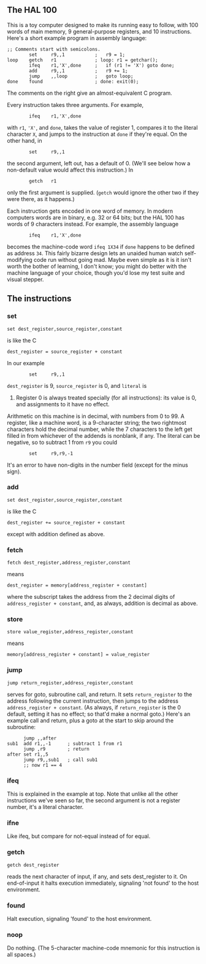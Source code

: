 ## The HAL 100

This is a toy computer designed to make its running easy to follow,
with 100 words of main memory, 9 general-purpose registers, and 10
instructions. Here's a short example program in assembly language:

    ;; Comments start with semicolons.
            set     r9,,1           ;   r9 = 1;
    loop    getch   r1              ; loop: r1 = getchar();
            ifeq    r1,'X',done     ;   if (r1 != 'X') goto done;
            add     r9,,1           ;   r9 += 1;
            jump    ,,loop          ;   goto loop;
    done    found                   ; done: exit(0);

The comments on the right give an almost-equivalent C program.

Every instruction takes three arguments. For example, 

            ifeq    r1,'X',done

with `r1`, `'X'`, and `done`, takes the value of register 1, compares it to 
the literal character `X`, and jumps to the instruction at `done` if they're
equal. On the other hand, in

            set     r9,,1

the second argument, left out, has a default of 0. (We'll see below
how a non-default value would affect this instruction.) In

            getch   r1

only the first argument is supplied. (`getch` would ignore the other
two if they were there, as it happens.)

Each instruction gets encoded in one word of memory. In modern
computers words are in binary, e.g. 32 or 64 bits; but the HAL 100 has
words of 9 characters instead. For example, the assembly language

            ifeq    r1,'X',done

becomes the machine-code word `ifeq 1X34` if `done` happens to be
defined as address `34`. This fairly bizarre design lets an unaided
human watch self-modifying code run without going mad. Maybe even
simple as it is it isn't worth the bother of learning, I don't know;
you might do better with the machine language of your choice, though
you'd lose my test suite and visual stepper.

## The instructions

### set

    set dest_register,source_register,constant

is like the C

    dest_register = source_register + constant

In our example

            set     r9,,1

`dest_register` is 9, `source_register` is 0, and `literal` is
1. Register 0 is always treated specially (for all instructions): its
value is 0, and assignments to it have no effect.

Arithmetic on this machine is in decimal, with numbers from 0 to 99. A
register, like a machine word, is a 9-character string; the two
rightmost characters hold the decimal number, while the 7 characters
to the left get filled in from whichever of the addends is nonblank,
if any. The literal can be negative, so to subtract 1 from `r9` you could

            set     r9,r9,-1

It's an error to have non-digits in the number field (except for the
minus sign).

### add

    set dest_register,source_register,constant

is like the C

    dest_register += source_register + constant

except with addition defined as above.

### fetch

    fetch dest_register,address_register,constant

means

    dest_register = memory[address_register + constant]

where the subscript takes the address from the 2 decimal digits of
`address_register + constant`, and, as always, addition is decimal as
above.

### store

    store value_register,address_register,constant

means

    memory[address_register + constant] = value_register

### jump

    jump return_register,address_register,constant

serves for goto, subroutine call, and return. It sets
`return_register` to the address following the current instruction,
then jumps to the address `address_register + constant`. (As always,
if `return_register` is the 0 default, setting it has no effect; so
that'd make a normal goto.) Here's an example call and return, plus a
goto at the start to skip around the subroutine:

          jump ,,after
    sub1  add r1,,-1      ; subtract 1 from r1
          jump ,r9        ; return
    after set r1,,5
          jump r9,,sub1   ; call sub1
          ;; now r1 == 4

### ifeq

This is explained in the example at top. Note that unlike all the
other instructions we've seen so far, the second argument is not a
register number, it's a literal character.

### ifne

Like ifeq, but compare for not-equal instead of for equal.

### getch

    getch dest_register

reads the next character of input, if any, and sets dest_register to
it. On end-of-input it halts execution immediately, signaling 'not
found' to the host environment.

### found

Halt execution, signaling 'found' to the host environment.

### noop

Do nothing. (The 5-character machine-code mnemonic for this
instruction is all spaces.)

